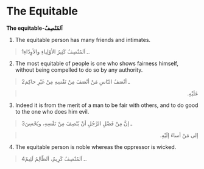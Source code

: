 The Equitable
=============

**The equitable-اَلمُنْصِفُ**

1. The equitable person has many friends and intimates.

> 1ـ اَلمُنْصِفُ كَثِيرُ الأوْلِياءِ والأوِدّاءِ.

2. The most equitable of people is one who shows fairness himself,
without being compelled to do so by any authority.

> 2ـ أنْصَفُ النّاسِ مَنْ أنْصَفَ مِنْ نَفْسِهِ مِنْ غَيْرِ حاكِم
<blockquote dir="rtl">
  <p>
عَلَيْهِ.
  </p>
</blockquote>

3. Indeed it is from the merit of a man to be fair with others, and to
do good to the one who does him evil.

> 3ـ إنَّ مِنْ فَضْلِ الرَّجُلِ أنْ يُنْصِفَ مِنْ نَفْسِهِ، ويُحْسِنَ
<blockquote dir="rtl">
  <p>
إلى مَنْ أساءَ إلَيْهِ.
  </p>
</blockquote>

4. The equitable person is noble whereas the oppressor is wicked.

> 4ـ اَلمُنْصِفُ كَرِيمٌ، اَلظّالِمُ لَئِيمٌ.


